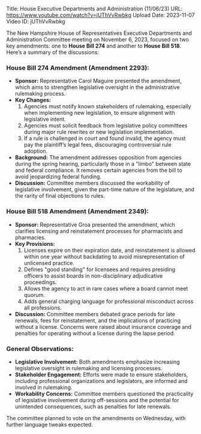 Title: House Executive Departments and Administration (11/06/23)
URL: https://www.youtube.com/watch?v=jUThVvRwbkg
Upload Date: 2023-11-07
Video ID: jUThVvRwbkg

The New Hampshire House of Representatives Executive Departments and Administration Committee meeting on November 6, 2023, focused on two key amendments: one to **House Bill 274** and another to **House Bill 518**. Here’s a summary of the discussions:

### **House Bill 274 Amendment (Amendment 2293):**
- **Sponsor:** Representative Carol Maguire presented the amendment, which aims to strengthen legislative oversight in the administrative rulemaking process.
- **Key Changes:**
  1. Agencies must notify known stakeholders of rulemaking, especially when implementing new legislation, to ensure alignment with legislative intent.
  2. Agencies must solicit feedback from legislative policy committees during major rule rewrites or new legislation implementation.
  3. If a rule is challenged in court and found invalid, the agency must pay the plaintiff’s legal fees, discouraging controversial rule adoption.
- **Background:** The amendment addresses opposition from agencies during the spring hearing, particularly those in a "limbo" between state and federal compliance. It removes certain agencies from the bill to avoid jeopardizing federal funding.
- **Discussion:** Committee members discussed the workability of legislative involvement, given the part-time nature of the legislature, and the rarity of final objections to rules.

### **House Bill 518 Amendment (Amendment 2349):**
- **Sponsor:** Representative Groa presented the amendment, which clarifies licensing and reinstatement processes for pharmacists and pharmacies.
- **Key Provisions:**
  1. Licenses expire on their expiration date, and reinstatement is allowed within one year without backdating to avoid misrepresentation of unlicensed practice.
  2. Defines "good standing" for licensees and requires presiding officers to assist boards in non-disciplinary adjudicative proceedings.
  3. Allows the agency to act in rare cases where a board cannot meet quorum.
  4. Adds general charging language for professional misconduct across all professions.
- **Discussion:** Committee members debated grace periods for late renewals, fees for reinstatement, and the implications of practicing without a license. Concerns were raised about insurance coverage and penalties for operating without a license during the lapse period.

### **General Observations:**
- **Legislative Involvement:** Both amendments emphasize increasing legislative oversight in rulemaking and licensing processes.
- **Stakeholder Engagement:** Efforts were made to ensure stakeholders, including professional organizations and legislators, are informed and involved in rulemaking.
- **Workability Concerns:** Committee members questioned the practicality of legislative involvement during off-sessions and the potential for unintended consequences, such as penalties for late renewals.

The committee planned to vote on the amendments on Wednesday, with further language tweaks expected.